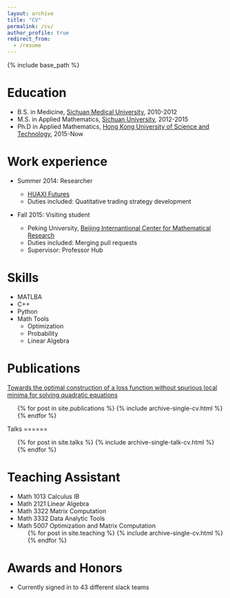 ```yaml
---
layout: archive
title: "CV"
permalink: /cv/
author_profile: true
redirect_from:
  - /resume
---
```


{% include base_path %}

Education
======
* B.S. in Medicine, [Sichuan Medical University](http://wcums.scu.edu.cn/index/wzsy.htm), 2010-2012
* M.S. in Applied Mathematics, [Sichuan University](http://en.scu.edu.cn/), 2012-2015
* Ph.D in Applied Mathematics, [Hong Kong University of Science and Technology](https://www.ust.hk/), 2015-Now 

Work experience
======
* Summer 2014: Researcher
  * [HUAXI Futures](http://www.hxqh168.com/index.shtml)
  * Duties included: Quatitative trading strategy development

* Fall 2015: Visiting student
  * Peking University, [Beijing Internantional Center for Mathematical Research](http://bicmr.pku.edu.cn/)
  * Duties included: Merging pull requests
  * Supervisor: Professor Hub
  
Skills
======
* MATLBA
* C++
* Python
* Math Tools
  * Optimization
  * Probability
  * Linear Algebra

Publications
======
[Towards the optimal construction of a loss function without spurious local minima for solving quadratic equations](https://arxiv.org/abs/1809.10520)
 
   <ul>{% for post in site.publications %}
    {% include archive-single-cv.html %}
  {% endfor %}</ul>
Talks
======
  <ul>{% for post in site.talks %}
    {% include archive-single-talk-cv.html %}
  {% endfor %}</ul>
  
Teaching Assistant
====== 
* Math 1013 Calculus IB
* Math 2121 Linear Algebra
* Math 3322 Matrix Computation
* Math 3332 Data Analytic Tools
* Math 5007 Optimization and Matrix Computation
  <ul>{% for post in site.teaching %}
    {% include archive-single-cv.html %}
  {% endfor %}</ul>
  
Awards and Honors
======
* Currently signed in to 43 different slack teams
